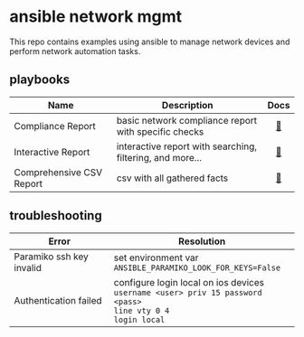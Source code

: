 # ansible network mgmt

This repo contains examples using ansible to manage network devices and perform network automation tasks.

## playbooks

| Name | Description | Docs |
| --- | --- | :---: |
| Compliance Report | basic network compliance report with specific checks | [📝](./playbooks/compliance-report.md) |
| Interactive Report | interactive report with searching, filtering, and more... | [📝](./playbooks/interactive-report.md) |
| Comprehensive CSV Report | csv with all gathered facts | [📝](./playbooks/comprehensive-csv-report.md) |

## troubleshooting

| Error | Resolution | 
| --- | --- |
| Paramiko ssh key invalid | set environment var<br>`ANSIBLE_PARAMIKO_LOOK_FOR_KEYS=False` |
| Authentication failed | configure login local on ios devices<br>`username <user> priv 15 password <pass>`<br>`line vty 0 4`<br>`login local` |